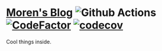 # [Moren's Blog](https://blog.yangteng.me) ![Github Actions](https://github.com/morenyang/blog/workflows/Deploy/badge.svg) [![CodeFactor](https://www.codefactor.io/repository/github/morenyang/blog/badge)](https://www.codefactor.io/repository/github/morenyang/blog) [![codecov](https://codecov.io/gh/morenyang/blog/branch/master/graph/badge.svg)](https://codecov.io/gh/morenyang/blog)

Cool things inside.
